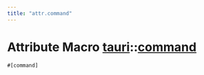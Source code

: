 ```yaml
---
title: "attr.command"
---
```


# Attribute Macro [tauri](/docs/api/rust/tauri/index.html)::​[command](/docs/api/rust/tauri/)

    #[command]
